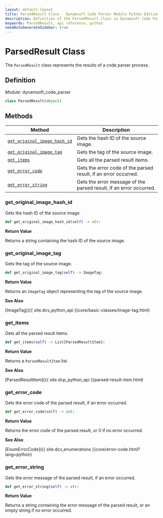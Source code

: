```yaml
---
layout: default-layout
title: ParsedResult Class - Dynamsoft Code Parser Module Python Edition API Reference
description: Definition of the ParsedResult class in Dynamsoft Code Parser Module Python Edition.
keywords: ParsedResult, api reference, python
needAutoGenerateSidebar: true
---
```


# ParsedResult Class

The `ParsedResult` class represents the results of a code parser process.

## Definition

*Module:* dynamsoft_code_parser

```python
class ParsedResult(object)
```

## Methods

| Method               | Description |
|----------------------|-------------|
| [`get_original_image_hash_id`](#get_original_image_hash_id) | Gets the hash ID of the source image. |
| [`get_original_image_tag`](#get_original_image_tag) | Gets the tag of the source image. |
| [`get_items`](#get_items) | Gets all the parsed result items. |
| [`get_error_code`](#get_error_code) | Gets the error code of the parsed result, if an error occurred. |
| [`get_error_string`](#get_error_string) | Gets the error message of the parsed result, if an error occurred. |

### get_original_image_hash_id

Gets the hash ID of the source image.

```python
def get_original_image_hash_id(self) -> str:
```

**Return Value**

Returns a string containing the hash ID of the source image.

### get_original_image_tag

Gets the tag of the source image.

```python
def get_original_image_tag(self) -> ImageTag:
```

**Return Value**

Returns an `ImageTag` object representing the tag of the source image.

**See Also**

[ImageTag]({{ site.dcv_python_api }}core/basic-classes/image-tag.html)

### get_items

Gets all the parsed result items.

```python
def get_items(self) -> List[ParsedResultItem]:
```

**Return Value**

Returns a `ParsedResultItem` list.

**See Also**

[ParsedResultItem]({{ site.dcp_python_api }}parsed-result-item.html)

### get_error_code

Gets the error code of the parsed result, if an error occurred.

```python
def get_error_code(self) -> int:
```

**Return Value**

Returns the error code of the parsed result, or 0 if no error occurred.

**See Also**

[EnumErrorCode]({{ site.dcv_enumerations }}core/error-code.html?lang=python)

### get_error_string

Gets the error message of the parsed result, if an error occurred.

```python
def get_error_string(self) -> str:
```

**Return Value**

Returns a string containing the error message of the parsed result, or an empty string if no error occurred.


